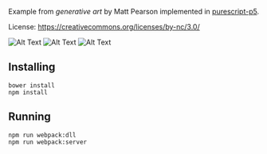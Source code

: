 
Example from *generative art* by Matt Pearson implemented in [purescript-p5](https://github.com/parenparen/purescript-p5).

License: https://creativecommons.org/licenses/by-nc/3.0/

![Alt Text](https://github.com/parenparen/perlin-circles/blob/master/example0.png?raw=true)
![Alt Text](https://github.com/parenparen/perlin-circles/blob/master/example1.png?raw=true)
![Alt Text](https://github.com/parenparen/perlin-circles/blob/master/example2.png?raw=true)

## Installing

```
bower install
npm install
```

## Running

```
npm run webpack:dll
npm run webpack:server
```


